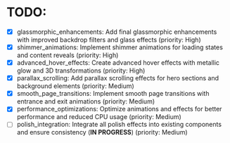 # TODO:

- [x] glassmorphic_enhancements: Add final glassmorphic enhancements with improved backdrop filters and glass effects (priority: High)
- [x] shimmer_animations: Implement shimmer animations for loading states and content reveals (priority: High)
- [x] advanced_hover_effects: Create advanced hover effects with metallic glow and 3D transformations (priority: High)
- [x] parallax_scrolling: Add parallax scrolling effects for hero sections and background elements (priority: Medium)
- [x] smooth_page_transitions: Implement smooth page transitions with entrance and exit animations (priority: Medium)
- [x] performance_optimizations: Optimize animations and effects for better performance and reduced CPU usage (priority: Medium)
- [ ] polish_integration: Integrate all polish effects into existing components and ensure consistency (**IN PROGRESS**) (priority: Medium)
